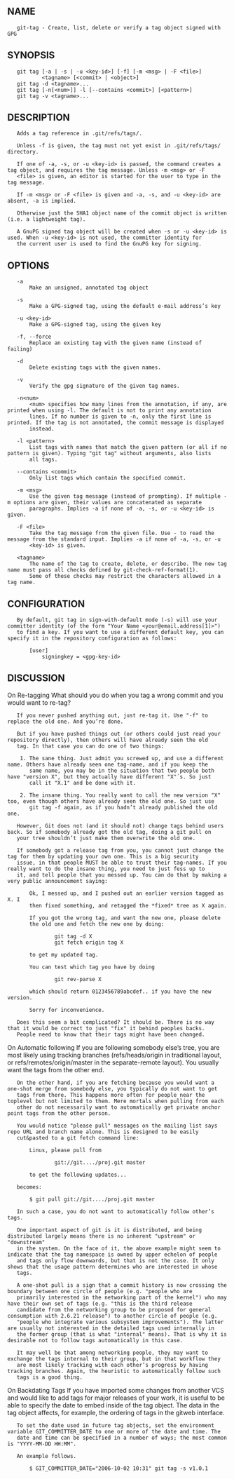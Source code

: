## NAME
       git-tag - Create, list, delete or verify a tag object signed with GPG

## SYNOPSIS
       git tag [-a | -s | -u <key-id>] [-f] [-m <msg> | -F <file>]
               <tagname> [<commit> | <object>]
       git tag -d <tagname>...
       git tag [-n[<num>]] -l [--contains <commit>] [<pattern>]
       git tag -v <tagname>...

## DESCRIPTION
       Adds a tag reference in .git/refs/tags/.

       Unless -f is given, the tag must not yet exist in .git/refs/tags/ directory.

       If one of -a, -s, or -u <key-id> is passed, the command creates a tag object, and requires the tag message. Unless -m <msg> or -F
       <file> is given, an editor is started for the user to type in the tag message.

       If -m <msg> or -F <file> is given and -a, -s, and -u <key-id> are absent, -a is implied.

       Otherwise just the SHA1 object name of the commit object is written (i.e. a lightweight tag).

       A GnuPG signed tag object will be created when -s or -u <key-id> is used. When -u <key-id> is not used, the committer identity for
       the current user is used to find the GnuPG key for signing.

## OPTIONS
       -a
           Make an unsigned, annotated tag object

       -s
           Make a GPG-signed tag, using the default e-mail address’s key

       -u <key-id>
           Make a GPG-signed tag, using the given key

       -f, --force
           Replace an existing tag with the given name (instead of failing)

       -d
           Delete existing tags with the given names.

       -v
           Verify the gpg signature of the given tag names.

       -n<num>
           <num> specifies how many lines from the annotation, if any, are printed when using -l. The default is not to print any annotation
           lines. If no number is given to -n, only the first line is printed. If the tag is not annotated, the commit message is displayed
           instead.

       -l <pattern>
           List tags with names that match the given pattern (or all if no pattern is given). Typing "git tag" without arguments, also lists
           all tags.

       --contains <commit>
           Only list tags which contain the specified commit.

       -m <msg>
           Use the given tag message (instead of prompting). If multiple -m options are given, their values are concatenated as separate
           paragraphs. Implies -a if none of -a, -s, or -u <key-id> is given.

       -F <file>
           Take the tag message from the given file. Use - to read the message from the standard input. Implies -a if none of -a, -s, or -u
           <key-id> is given.

       <tagname>
           The name of the tag to create, delete, or describe. The new tag name must pass all checks defined by git-check-ref-format(1).
           Some of these checks may restrict the characters allowed in a tag name.

## CONFIGURATION
       By default, git tag in sign-with-default mode (-s) will use your committer identity (of the form "Your Name <your@email.address[1]>")
       to find a key. If you want to use a different default key, you can specify it in the repository configuration as follows:

           [user]
               signingkey = <gpg-key-id>

## DISCUSSION
   On Re-tagging
       What should you do when you tag a wrong commit and you would want to re-tag?

       If you never pushed anything out, just re-tag it. Use "-f" to replace the old one. And you’re done.

       But if you have pushed things out (or others could just read your repository directly), then others will have already seen the old
       tag. In that case you can do one of two things:

        1. The sane thing. Just admit you screwed up, and use a different name. Others have already seen one tag-name, and if you keep the
           same name, you may be in the situation that two people both have "version X", but they actually have different "X"´s. So just
           call it "X.1" and be done with it.

        2. The insane thing. You really want to call the new version "X" too, even though others have already seen the old one. So just use
           git tag -f again, as if you hadn’t already published the old one.

       However, Git does not (and it should not) change tags behind users back. So if somebody already got the old tag, doing a git pull on
       your tree shouldn’t just make them overwrite the old one.

       If somebody got a release tag from you, you cannot just change the tag for them by updating your own one. This is a big security
       issue, in that people MUST be able to trust their tag-names. If you really want to do the insane thing, you need to just fess up to
       it, and tell people that you messed up. You can do that by making a very public announcement saying:

           Ok, I messed up, and I pushed out an earlier version tagged as X. I
           then fixed something, and retagged the *fixed* tree as X again.

           If you got the wrong tag, and want the new one, please delete
           the old one and fetch the new one by doing:

                   git tag -d X
                   git fetch origin tag X

           to get my updated tag.

           You can test which tag you have by doing

                   git rev-parse X

           which should return 0123456789abcdef.. if you have the new version.

           Sorry for inconvenience.

       Does this seem a bit complicated? It should be. There is no way that it would be correct to just "fix" it behind peoples backs.
       People need to know that their tags might have been changed.

   On Automatic following
       If you are following somebody else’s tree, you are most likely using tracking branches (refs/heads/origin in traditional layout, or
       refs/remotes/origin/master in the separate-remote layout). You usually want the tags from the other end.

       On the other hand, if you are fetching because you would want a one-shot merge from somebody else, you typically do not want to get
       tags from there. This happens more often for people near the toplevel but not limited to them. Mere mortals when pulling from each
       other do not necessarily want to automatically get private anchor point tags from the other person.

       You would notice "please pull" messages on the mailing list says repo URL and branch name alone. This is designed to be easily
       cut&pasted to a git fetch command line:

           Linus, please pull from

                   git://git..../proj.git master

           to get the following updates...

       becomes:

           $ git pull git://git..../proj.git master

       In such a case, you do not want to automatically follow other’s tags.

       One important aspect of git is it is distributed, and being distributed largely means there is no inherent "upstream" or "downstream"
       in the system. On the face of it, the above example might seem to indicate that the tag namespace is owned by upper echelon of people
       and tags only flow downwards, but that is not the case. It only shows that the usage pattern determines who are interested in whose
       tags.

       A one-shot pull is a sign that a commit history is now crossing the boundary between one circle of people (e.g. "people who are
       primarily interested in the networking part of the kernel") who may have their own set of tags (e.g. "this is the third release
       candidate from the networking group to be proposed for general consumption with 2.6.21 release") to another circle of people (e.g.
       "people who integrate various subsystem improvements"). The latter are usually not interested in the detailed tags used internally in
       the former group (that is what "internal" means). That is why it is desirable not to follow tags automatically in this case.

       It may well be that among networking people, they may want to exchange the tags internal to their group, but in that workflow they
       are most likely tracking with each other’s progress by having tracking branches. Again, the heuristic to automatically follow such
       tags is a good thing.

   On Backdating Tags
       If you have imported some changes from another VCS and would like to add tags for major releases of your work, it is useful to be
       able to specify the date to embed inside of the tag object. The data in the tag object affects, for example, the ordering of tags in
       the gitweb interface.

       To set the date used in future tag objects, set the environment variable GIT_COMMITTER_DATE to one or more of the date and time. The
       date and time can be specified in a number of ways; the most common is "YYYY-MM-DD HH:MM".

       An example follows.

           $ GIT_COMMITTER_DATE="2006-10-02 10:31" git tag -s v1.0.1
